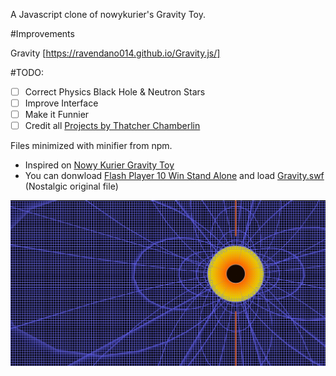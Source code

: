 A Javascript clone of nowykurier's Gravity Toy.

#Improvements

Gravity [https://ravendano014.github.io/Gravity.js/]

#TODO:
- [ ] Correct Physics Black Hole & Neutron Stars
- [ ] Improve Interface
- [ ] Make it Funnier
- [ ] Credit all [Projects by Thatcher Chamberlin](https://jthatch.com/Gravity.js/main.html)

Files minimized with minifier from npm.

* Inspired on [Nowy Kurier Gravity Toy](http://www.nowykurier.com/toys/gravity/gravity.html)
* You can donwload [Flash Player 10 Win Stand Alone](https://github.com/ravendano014/Gravity.js/raw/refs/heads/master/Flash%20Player%2010%20%5BWin%5D%20%5BStand%20Alone%5D.exe) and load [Gravity.swf](https://github.com/ravendano014/Gravity.js/raw/refs/heads/master/gravity.swf) (Nostalgic original file)

![Captura de Pantalla 1](Blackhole.jpg)
